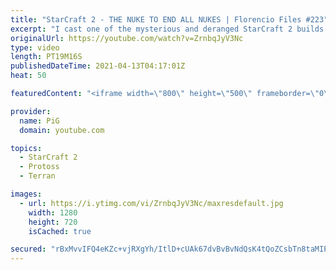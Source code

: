 ```yaml
---
title: "StarCraft 2 - THE NUKE TO END ALL NUKES | Florencio Files #223"
excerpt: "I cast one of the mysterious and deranged StarCraft 2 builds of the one and only, Florencio, the dude that invented the Protoss proxy nexus recall rush. He also likes nukes 🐷 Support PiG: https://www.pigstarcraft.com/support/  🧜Florencio Files Playlist: https://www.youtube.com/playlist?list=PLFUDU8AOevUfznFLMRCxI0ez9HZTyL6Tk"
originalUrl: https://youtube.com/watch?v=ZrnbqJyV3Nc
type: video
length: PT19M16S
publishedDateTime: 2021-04-13T04:17:01Z
heat: 50

featuredContent: "<iframe width=\"800\" height=\"500\" frameborder=\"0\" src=\"https://www.youtube.com/embed/ZrnbqJyV3Nc\" allow=\"accelerometer; autoplay; encrypted-media; gyroscope; picture-in-picture\" allowfullscreen></iframe>"

provider:
  name: PiG
  domain: youtube.com

topics:
  - StarCraft 2
  - Protoss
  - Terran

images:
  - url: https://i.ytimg.com/vi/ZrnbqJyV3Nc/maxresdefault.jpg
    width: 1280
    height: 720
    isCached: true

secured: "rBxMvvIFQ4eKZc+vjRXgYh/ItlD+cUAk67dvBvBvNdQsK4tQoZCsbTn8taMIPvVbDLk/RmGG2A3vRqrXRfPI4umpsgdXH2yyeW4vKopBUHwebn+3G3xZpq1kr8HD0/zsAG+3+leOyvwWh0n8yOvpc1+ELNZTfLKoc1lYKKxN5zlhkwVvWwfWG4zin5UriWNmaEYsExteCOqB1DkTx4vwOdgoJSAJTa7Qrs80dKpm+z17b3P58UP6v568c3Fon1ci77ng1Ja4rhkHdJIvuR2dbV+7/nMBZSncw+MgQwM3OvqYzUxdOVP5O5pp8njKo9Ef5W0GQz4BcA9yWABXltzBFVBglAtKj9vSV36HPgOHlCBR2LVLKz7OZliQZaNYlYBEzh6v6ZfY2/aCMS7vrm8yYiipLuMvdu3yOPJjBzU6dvo=;u8oznpchf0I3Nvp7FlatBg=="
---
```


